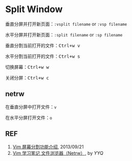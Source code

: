 # Split Window

垂直分屏并打开新页面：`:vsplit filename` or `:vsp filename`

水平分屏并打开新页面：`:split filename` or `:sp filename`

垂直分割当前打开的文件：<kbd>Ctrl+w v</kbd>

水平分割当前打开的文件：<kbd>Ctrl+w s</kbd>

切换屏幕：<kbd>Ctrl+w w</kbd>

关闭分屏：<kbd>Ctrl+w c</kbd>

## netrw

在垂直分屏中打开文件：`v`

在水平分屏打开文件：`o`

## REF

1. [Vim 屏幕分割功能介绍](https://vimjc.com/vim-split-window.html), 2013/09/21
1. [Vim 学习笔记 文件浏览器（Netrw）](https://zhuanlan.zhihu.com/p/61588081), by *YYQ*

